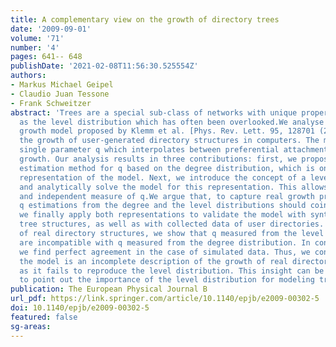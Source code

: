 ```yaml
---
title: A complementary view on the growth of directory trees
date: '2009-09-01'
volume: '71'
number: '4'
pages: 641-- 648
publishDate: '2021-02-08T11:56:30.525554Z'
authors:
- Markus Michael Geipel
- Claudio Juan Tessone
- Frank Schweitzer
abstract: 'Trees are a special sub-class of networks with unique properties, such
  as the level distribution which has often been overlooked.We analyse a general tree
  growth model proposed by Klemm et al. [Phys. Rev. Lett. 95, 128701 (2005)] to explain
  the growth of user-generated directory structures in computers. The model has a
  single parameter q which interpolates between preferential attachment and random
  growth. Our analysis results in three contributions: first, we propose a more efficient
  estimation method for q based on the degree distribution, which is one specific
  representation of the model. Next, we introduce the concept of a level distribution
  and analytically solve the model for this representation. This allows for an alternative
  and independent measure of q.We argue that, to capture real growth processes, the
  q estimations from the degree and the level distributions should coincide. Thus,
  we finally apply both representations to validate the model with synthetically generated
  tree structures, as well as with collected data of user directories. In the case
  of real directory structures, we show that q measured from the level distribution
  are incompatible with q measured from the degree distribution. In contrast to this,
  we find perfect agreement in the case of simulated data. Thus, we conclude that
  the model is an incomplete description of the growth of real directory structures
  as it fails to reproduce the level distribution. This insight can be generalised
  to point out the importance of the level distribution for modeling tree growth.'
publication: The European Physical Journal B
url_pdf: https://link.springer.com/article/10.1140/epjb/e2009-00302-5
doi: 10.1140/epjb/e2009-00302-5
featured: false
sg-areas:
---
```

